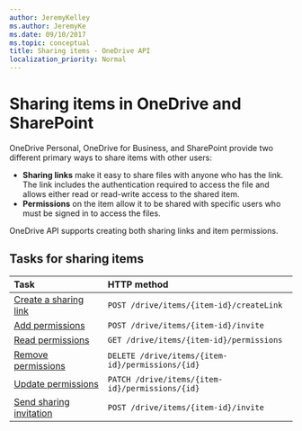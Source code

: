```yaml
---
author: JeremyKelley
ms.author: JeremyKe
ms.date: 09/10/2017
ms.topic: conceptual
title: Sharing items - OneDrive API
localization_priority: Normal
---
```

# Sharing items in OneDrive and SharePoint

OneDrive Personal, OneDrive for Business, and SharePoint provide two different
primary ways to share items with other users:

* **Sharing links** make it easy to share files with anyone who has the link. The link
  includes the authentication required to access the file and allows either read
  or read-write access to the shared item.
* **Permissions** on the item allow it to be shared with specific users who must be
  signed in to access the files.

OneDrive API supports creating both sharing links and item permissions.

## Tasks for sharing items

| Task                                           | HTTP method                                      |
|:-----------------------------------------------|:-------------------------------------------------|
| [Create a sharing link](../api/driveitem_createlink.md) | `POST /drive/items/{item-id}/createLink`         |
| [Add permissions](../api/driveitem_invite.md)                   | `POST /drive/items/{item-id}/invite`             |
| [Read permissions](../api/driveitem_list_permissions.md)             | `GET /drive/items/{item-id}/permissions`         |
| [Remove permissions](../api/permission_delete.md)     | `DELETE /drive/items/{item-id}/permissions/{id}` |
| [Update permissions](../api/permission_update.md)     | `PATCH /drive/items/{item-id}/permissions/{id}`  |
| [Send sharing invitation](../api/driveitem_invite.md)           | `POST /drive/items/{item-id}/invite`             |

<!-- {
  "type": "#page.annotation",
  "description": "Overview of various ways to share items with OneDrive API",
  "keywords": "sharing items files folders onedrive sharepoint",
  "section": "documentation",
  "tocPath": "Sharing"

} -->

